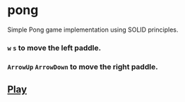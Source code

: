 # pong
Simple Pong game implementation using SOLID principles.

### `w` `s` to move the left paddle.
### `ArrowUp` `ArrowDown` to move the right paddle.

## [**Play**](https://knightfury16.github.io/pong/src/)
